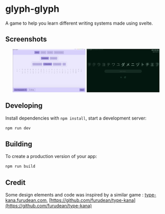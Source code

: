 # glyph-glyph

A game to help you learn different writing systems made using svelte.

## Screenshots

<div align="center">
  <img src="static/screenshots/setup.png" width="45%" style="vertical-align: top;" />
  <img src="static/screenshots/play.png" width="45%" style="vertical-align: top;" />
</div>

## Developing

Install dependencies with `npm install`, start a development server:

```bash
npm run dev
```

## Building

To create a production version of your app:

```bash
npm run build
```

## Credit

Some design elements and code was inspired by a similar game :
[type-kana.furudean.com](type-kana.furudean.com),
[https://github.com/furudean/type-kana](https://github.com/furudean/type-kana)
